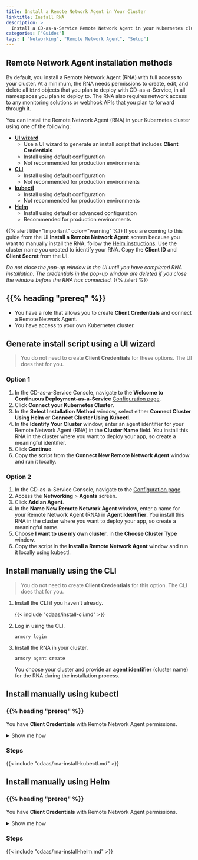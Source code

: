 ```yaml
---
title: Install a Remote Network Agent in Your Cluster
linktitle: Install RNA
description: >
  Install a CD-as-a-Service Remote Network Agent in your Kubernetes cluster.
categories: ["Guides"]
tags: [ "Networking", "Remote Network Agent", "Setup"]
---
```


<!-- The CDaaS UI links to this page. Do not change the title. -->

## Remote Network Agent installation methods

By default, you install a Remote Network Agent (RNA) with full access to your cluster. At a minimum, the RNA needs permissions to create, edit, and delete all `kind` objects that you plan to deploy with CD-as-a-Service, in all namespaces you plan to deploy to. The RNA also requires network access to any monitoring solutions or webhook APIs that you plan to forward through it.

You can install the Remote Network Agent (RNA) in your Kubernetes cluster using one of the following:

* [**UI wizard**](#generate-install-script-using-a-ui-wizard)
  * Use a UI wizard to generate an install script that includes **Client Credentials** 
  * Install using default configuration
  * Not recommended for production environments
* [**CLI**](#install-manually-using-the-cli)
  * Install using default configuration
  * Not recommended for production environments
* [**kubectl**](#install-manually-using-kubectl)
  * Install using default configuration
  * Not recommended for production environments
* [**Helm**](#install-manually-using-helm)
  * Install using default or advanced configuration
  * Recommended for production environments

{{% alert title="Important" color="warning" %}}
If you are coming to this guide from the UI **Install a Remote Network Agent** screen because you want to manually install the RNA, follow the [Helm instructions](#install-using-helm). Use the cluster name you created to identify your RNA. Copy the **Client ID** and **Client Secret** from the UI.

_Do not close the pop-up window in the UI until you have completed RNA installation. The credentials in the pop-up window are deleted if you close the window before the RNA has connected._
{{% /alert %}}

## {{% heading "prereq" %}}

* You have a role that allows you to create **Client Credentials** and connect a Remote Network Agent.
* You have access to your own Kubernetes cluster.

## Generate install script using a UI wizard

>You do not need to create **Client Credentials** for these options. The UI does that for you.

### Option 1

1. In the CD-as-a-Service Console, navigate to the **Welcome to Continuous Deployment-as-a-Service** [Configuration page](https://console.cloud.armory.io/configuration).
1. Click **Connect your Kubernetes Cluster**.
1. In the **Select Installation Method** window, select either **Connect Cluster Using Helm** or **Connect Cluster Using Kubectl**.
1. In the **Identify Your Cluster** window, enter an agent identifier for your Remote Network Agent (RNA) in the **Cluster Name** field. You install this RNA in the cluster where you want to deploy your app, so create a meaningful identifier.
1. Click **Continue**.
1. Copy the script from the **Connect New Remote Network Agent** window and run it locally.

### Option 2

1. In the CD-as-a-Service Console, navigate to the [Configuration page](https://console.cloud.armory.io/configuration).
1. Access the **Networking** > **Agents** screen.
1. Click **Add an Agent**.
1. In the **Name New Remote Network Agent** window, enter a name for your Remote Network Agent (RNA) in **Agent Identifier**. You install this RNA in the cluster where you want to deploy your app, so create a meaningful name.
1. Choose **I want to use my own cluster.** in the **Choose Cluster Type** window.
1. Copy the script in the **Install a Remote Network Agent** window and run it locally using kubectl.

## Install manually using the CLI

>You do not need to create **Client Credentials** for this option. The CLI does that for you.

1. Install the CLI if you haven't already.

   {{< include "cdaas/install-cli.md" >}}

1. Log in using the CLI.

   ```shell
   armory login
   ``` 

1. Install the RNA in your cluster.

   ```shell
   armory agent create
   ```

   You choose your cluster and provide an **agent identifier** (cluster name) for the RNA during the installation process.

## Install manually using kubectl

### {{% heading "prereq" %}}

You have **Client Credentials** with Remote Network Agent permissions.

<details><summary>Show me how</summary>
{{< include "cdaas/client-creds.md" >}}

</details>

### Steps

{{< include "cdaas/rna-install-kubectl.md" >}}

## Install manually using Helm

### {{% heading "prereq" %}}

You have **Client Credentials** with Remote Network Agent permissions.

<details><summary>Show me how</summary>
{{< include "cdaas/client-creds.md" >}}
</details>

### Steps

{{< include "cdaas/rna-install-helm.md" >}}